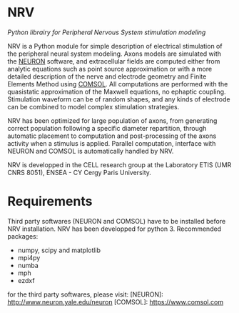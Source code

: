 # NRV
*Python librairy for Peripheral Nervous System stimulation modeling*

NRV is a Python module for simple description of electrical stimulation of the peripheral neural system modeling. Axons models are simulated with the [NEURON](http://www.neuron.yale.edu/neuron) software, and extracellular fields are computed either from analytic equations such as point source approximation or with a more detailed description of the nerve and electrode geometry and Finite Elements Method using [COMSOL](https://www.comsol.com). All computations are performed with the quasistatic approximation of the Maxwell equations, no ephaptic coupling. Stimulation waveform can be of random shapes, and any kinds of electrode can be combined to model complex stimulation strategies.

NRV has been optimized for large population of axons, from generating correct population following a specific diameter repartition, through automatic placement to computation and post-processing of the axons activity when a stimulus is applied. Parallel computation, interface with NEURON and COMSOL is automatically handled by NRV.

NRV is developped in the CELL research group at the Laboratory ETIS (UMR CNRS 8051), ENSEA - CY Cergy Paris University.

# Requirements

Third party softwares (NEURON and COMSOL) have to be installed before NRV installation. NRV has been developped for python 3. Recommended packages:
- numpy, scipy and matplotlib
- mpi4py
- numba
- mph
- ezdxf

for the third party softwares, please visit:
[NEURON]: http://www.neuron.yale.edu/neuron
[COMSOL]: https://www.comsol.com